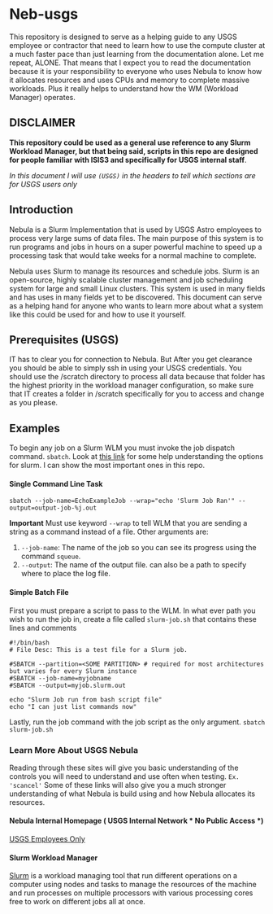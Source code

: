 # Neb-usgs
This repository is designed to serve as a helping guide to any USGS employee or contractor that need to learn how to use the compute cluster at a much faster pace than just learning from the documentation alone. Let me repeat, ALONE. That means that I expect you to read the documentation because it is your responsibility to everyone who uses Nebula to know how it allocates resources and uses CPUs and memory to complete massive workloads. Plus it really helps to understand how the WM (Workload Manager) operates.

## DISCLAIMER
**This repository could be used as a general use reference to any Slurm Workload Manager, but that being said, scripts in this repo are designed for people familiar with ISIS3 and specifically for USGS internal staff**.

*In this document I will use `(USGS)` in the headers to tell which sections are for USGS users only*

## Introduction
Nebula is a Slurm Implementation that is used by USGS Astro employees to process very large sums of data files.
The main purpose of this system is to run programs and jobs in hours on a super powerful machine to speed up a
processing task that would take weeks for a normal machine to complete.

Nebula uses Slurm to manage its resources and schedule jobs. Slurm is an open-source, highly scalable cluster management and job scheduling system for large and small Linux clusters. This system is used in many fields and has uses in many fields yet to be discovered. This document can serve as a helping hand for anyone who wants to learn more about what a system like this could be used for and how to use it yourself.

## Prerequisites (USGS)
IT has to clear you for connection to Nebula. But After you get clearance you should be able to simply ssh in using your USGS credentials.
You should use the /scratch directory to process all data because that folder has the highest priority in the workload manager configuration,
so make sure that IT creates a folder in /scratch specifically for you to access and change as you please.

## Examples
To begin any job on a Slurm WLM you must invoke the job dispatch command. `sbatch`. Look at [this link](https://slurm.schedmd.com/sbatch.html#lbAG) for some help understanding the options for slurm. I can show the most important ones in this repo.

#### Single Command Line Task
`sbatch --job-name=EchoExampleJob --wrap="echo 'Slurm Job Ran'" --output=output-job-%j.out`

**Important** Must use keyword `--wrap` to tell WLM that you are sending a string as a command instead of a file.
Other arguments are:
1.  `--job-name`: The name of the job so you can see its progress using the command `squeue`.
2. `--output`: The name of the output file. can also be a path to specify where to place the log file.

#### Simple Batch File
First you must prepare a script to pass to the WLM.
In what ever path you wish to run the job in, create a file called `slurm-job.sh` that contains these lines and comments

```
#!/bin/bash
# File Desc: This is a test file for a Slurm job.

#SBATCH --partition=<SOME PARTITION> # required for most architectures but varies for every Slurm instance
#SBATCH --job-name=myjobname
#SBATCH --output=myjob.slurm.out

echo "Slurm Job run from bash script file"
echo "I can just list commands now"
```

Lastly, run the job command with the job script as the only argument.
`sbatch slurm-job.sh`

### Learn More About USGS Nebula
Reading through these sites will give you basic understanding of the controls you will need to understand and use often when testing. `Ex. 'scancel'` Some of these links will also give you a much stronger understanding of what Nebula is build using and how Nebula allocates its resources.

#### Nebula Internal Homepage ( USGS Internal Network * No Public Access *)
[USGS Employees Only](http://nebula.wr.usgs.gov/#nebula-info)

#### Slurm Workload Manager
[Slurm](https://slurm.schedmd.com/quickstart.html) is a workload managing tool that run different operations on a computer using nodes and tasks to manage the resources of the machine and run processes on multiple processors with various processing cores free to work on different jobs all at once.